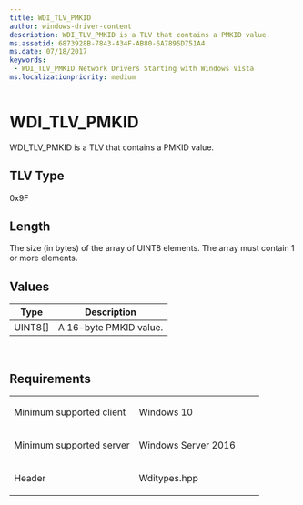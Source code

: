 ```yaml
---
title: WDI_TLV_PMKID
author: windows-driver-content
description: WDI_TLV_PMKID is a TLV that contains a PMKID value.
ms.assetid: 6873928B-7843-434F-AB80-6A7895D751A4
ms.date: 07/18/2017
keywords:
 - WDI_TLV_PMKID Network Drivers Starting with Windows Vista
ms.localizationpriority: medium
---
```


# WDI\_TLV\_PMKID


WDI\_TLV\_PMKID is a TLV that contains a PMKID value.

## TLV Type


0x9F

## Length


The size (in bytes) of the array of UINT8 elements. The array must contain 1 or more elements.

## Values


| Type      | Description            |
|-----------|------------------------|
| UINT8\[\] | A 16-byte PMKID value. |

 

Requirements
------------

<table>
<colgroup>
<col width="50%" />
<col width="50%" />
</colgroup>
<tbody>
<tr class="odd">
<td><p>Minimum supported client</p></td>
<td><p>Windows 10</p></td>
</tr>
<tr class="even">
<td><p>Minimum supported server</p></td>
<td><p>Windows Server 2016</p></td>
</tr>
<tr class="odd">
<td><p>Header</p></td>
<td>Wditypes.hpp</td>
</tr>
</tbody>
</table>

 

 




